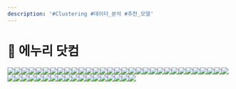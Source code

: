 ```yaml
---
description: '#Clustering #데이터_분석 #추천_모델'
---
```


# 👤 에누리 닷컴

![](../../../../../.gitbook/assets/에누리닷컴\_X\_YBIGTA\_페이지\_01.png)![](../../../../../.gitbook/assets/에누리닷컴\_X\_YBIGTA\_페이지\_02.png)![](../../../../../.gitbook/assets/에누리닷컴\_X\_YBIGTA\_페이지\_03.png)![](../../../../../.gitbook/assets/에누리닷컴\_X\_YBIGTA\_페이지\_04.png)![](../../../../../.gitbook/assets/에누리닷컴\_X\_YBIGTA\_페이지\_05.png)![](../../../../../.gitbook/assets/에누리닷컴\_X\_YBIGTA\_페이지\_06.png)![](../../../../../.gitbook/assets/에누리닷컴\_X\_YBIGTA\_페이지\_07.png)![](../../../../../.gitbook/assets/에누리닷컴\_X\_YBIGTA\_페이지\_08.png)![](../../../../../.gitbook/assets/에누리닷컴\_X\_YBIGTA\_페이지\_09.png)![](../../../../../.gitbook/assets/에누리닷컴\_X\_YBIGTA\_페이지\_10.png)![](../../../../../.gitbook/assets/에누리닷컴\_X\_YBIGTA\_페이지\_11.png)![](../../../../../.gitbook/assets/에누리닷컴\_X\_YBIGTA\_페이지\_12.png)![](../../../../../.gitbook/assets/에누리닷컴\_X\_YBIGTA\_페이지\_13.png)![](../../../../../.gitbook/assets/에누리닷컴\_X\_YBIGTA\_페이지\_14.png)![](../../../../../.gitbook/assets/에누리닷컴\_X\_YBIGTA\_페이지\_15.png)![](../../../../../.gitbook/assets/에누리닷컴\_X\_YBIGTA\_페이지\_16.png)![](../../../../../.gitbook/assets/에누리닷컴\_X\_YBIGTA\_페이지\_17.png)![](../../../../../.gitbook/assets/에누리닷컴\_X\_YBIGTA\_페이지\_18.png)![](../../../../../.gitbook/assets/에누리닷컴\_X\_YBIGTA\_페이지\_19.png)![](../../../../../.gitbook/assets/에누리닷컴\_X\_YBIGTA\_페이지\_20.png)![](../../../../../.gitbook/assets/에누리닷컴\_X\_YBIGTA\_페이지\_21.png)![](<../../../../../.gitbook/assets/에누리닷컴 X YBIGTA\_페이지\_22.png>)![](<../../../../../.gitbook/assets/에누리닷컴 X YBIGTA\_페이지\_23.png>)![](<../../../../../.gitbook/assets/에누리닷컴 X YBIGTA\_페이지\_24.png>)![](<../../../../../.gitbook/assets/에누리닷컴 X YBIGTA\_페이지\_25.png>)![](<../../../../../.gitbook/assets/에누리닷컴 X YBIGTA\_페이지\_26.png>)![](<../../../../../.gitbook/assets/에누리닷컴 X YBIGTA\_페이지\_27.png>)![](<../../../../../.gitbook/assets/에누리닷컴 X YBIGTA\_페이지\_28.png>)![](<../../../../../.gitbook/assets/에누리닷컴 X YBIGTA\_페이지\_29.png>)![](<../../../../../.gitbook/assets/에누리닷컴 X YBIGTA\_페이지\_30.png>)![](<../../../../../.gitbook/assets/에누리닷컴 X YBIGTA\_페이지\_31.png>)![](<../../../../../.gitbook/assets/에누리닷컴 X YBIGTA\_페이지\_32.png>)![](<../../../../../.gitbook/assets/에누리닷컴 X YBIGTA\_페이지\_33.png>)![](<../../../../../.gitbook/assets/에누리닷컴 X YBIGTA\_페이지\_34.png>)![](<../../../../../.gitbook/assets/에누리닷컴 X YBIGTA\_페이지\_35.png>)![](<../../../../../.gitbook/assets/에누리닷컴 X YBIGTA\_페이지\_36.png>)![](<../../../../../.gitbook/assets/에누리닷컴 X YBIGTA\_페이지\_37.png>)![](<../../../../../.gitbook/assets/에누리닷컴 X YBIGTA\_페이지\_38.png>)![](<../../../../../.gitbook/assets/에누리닷컴 X YBIGTA\_페이지\_39.png>)![](<../../../../../.gitbook/assets/에누리닷컴 X YBIGTA\_페이지\_40.png>)![](<../../../../../.gitbook/assets/에누리닷컴 X YBIGTA\_페이지\_41.png>)![](<../../../../../.gitbook/assets/에누리닷컴 X YBIGTA\_페이지\_42.png>)![](<../../../../../.gitbook/assets/에누리닷컴 X YBIGTA\_페이지\_43.png>)![](<../../../../../.gitbook/assets/에누리닷컴 X YBIGTA\_페이지\_44.png>)![](<../../../../../.gitbook/assets/에누리닷컴 X YBIGTA\_페이지\_45.png>)![](<../../../../../.gitbook/assets/에누리닷컴 X YBIGTA\_페이지\_46.png>)![](<../../../../../.gitbook/assets/에누리닷컴 X YBIGTA\_페이지\_47.png>)![](<../../../../../.gitbook/assets/에누리닷컴 X YBIGTA\_페이지\_48.png>)![](<../../../../../.gitbook/assets/에누리닷컴 X YBIGTA\_페이지\_49.png>)

